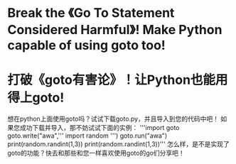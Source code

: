 # Break the 《Go To Statement Considered Harmful》! Make Python capable of using goto too!
# 打破《goto有害论》！让Python也能用得上goto!
想在python上面使用goto吗？试试下载goto.py，并且导入到您的代码中吧！
如果您成功下载并导入，那不妨试试下面的实例：
'''import goto
goto.write("awa",'''
import random
''')
goto.run("awa")
print(random.randint(1,3))
print(random.randint(1,3))'''
怎么样，是不是实现了goto的功能？快去和那些和您一样喜欢使用goto的go们分享吧！

